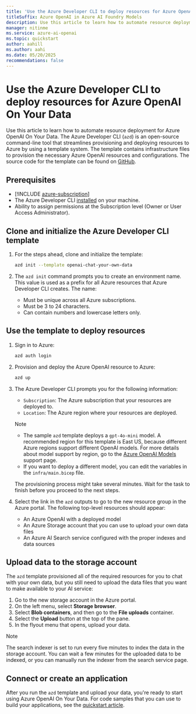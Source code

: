```yaml
---
title: 'Use the Azure Developer CLI to deploy resources for Azure OpenAI On Your Data'
titleSuffix: Azure OpenAI in Azure AI Foundry Models
description: Use this article to learn how to automate resource deployment for Azure OpenAI On Your Data.
manager: nitinme
ms.service: azure-ai-openai
ms.topic: quickstart
author: aahill
ms.author: aahi
ms.date: 05/20/2025
recommendations: false
---
```


# Use the Azure Developer CLI to deploy resources for Azure OpenAI On Your Data 

Use this article to learn how to automate resource deployment for Azure OpenAI On Your Data. The Azure Developer CLI (`azd`) is an open-source command-line tool that streamlines provisioning and deploying resources to Azure by using a template system. The template contains infrastructure files to provision the necessary Azure OpenAI resources and configurations. The source code for the template can be found on [GitHub](https://github.com/Azure-Samples/openai-chat-your-own-data/tree/main).

## Prerequisites

- [!INCLUDE [azure-subscription](../includes/azure-subscription.md)]
- The Azure Developer CLI [installed](/azure/developer/azure-developer-cli/install-azd) on your machine.
- Ability to assign permissions at the Subscription level (Owner or User Access Administrator).

## Clone and initialize the Azure Developer CLI template

1. For the steps ahead, clone and initialize the template:

    ```bash
    azd init --template openai-chat-your-own-data
    ```

2. The `azd init` command prompts you to create an environment name. This value is used as a prefix for all Azure resources that Azure Developer CLI creates. The name:

   - Must be unique across all Azure subscriptions.
   - Must be 3 to 24 characters.
   - Can contain numbers and lowercase letters only.

## Use the template to deploy resources

1. Sign in to Azure:

    ```bash
    azd auth login
    ```

1. Provision and deploy the Azure OpenAI resource to Azure:

    ```bash
    azd up
    ```

1. The Azure Developer CLI prompts you for the following information:

    - `Subscription`: The Azure subscription that your resources are deployed to.
    - `Location`: The Azure region where your resources are deployed.

    > [!NOTE]
    > * The sample `azd` template deploys a `gpt-4o-mini` model. A recommended region for this template is East US, because different Azure regions support different OpenAI models. For more details about model support by region, go to the [Azure OpenAI Models](/azure/ai-foundry/openai/concepts/models) support page.
    > * If you want to deploy a different model, you can edit the variables in the `infra/main.bicep` file.

    The provisioning process might take several minutes. Wait for the task to finish before you proceed to the next steps.

1. Select the link in the `azd` outputs to go to the new resource group in the Azure portal. The following top-level resources should appear:

    - An Azure OpenAI with a deployed model
    - An Azure Storage account that you can use to upload your own data files
    - An Azure AI Search service configured with the proper indexes and data sources

## Upload data to the storage account

The `azd` template provisioned all of the required resources for you to chat with your own data, but you still need to upload the data files that you want to make available to your AI service:

1. Go to the new storage account in the Azure portal.
1. On the left menu, select **Storage browser**.
1. Select **Blob containers**, and then go to the **File uploads** container.
1. Select the **Upload** button at the top of the pane.
1. In the flyout menu that opens, upload your data.

> [!NOTE]
> The search indexer is set to run every five minutes to index the data in the storage account. You can wait a few minutes for the uploaded data to be indexed, or you can manually run the indexer from the search service page.

## Connect or create an application

After you run the `azd` template and upload your data, you're ready to start using Azure OpenAI On Your Data. For code samples that you can use to build your applications, see the [quickstart article](../use-your-data-quickstart.md).
